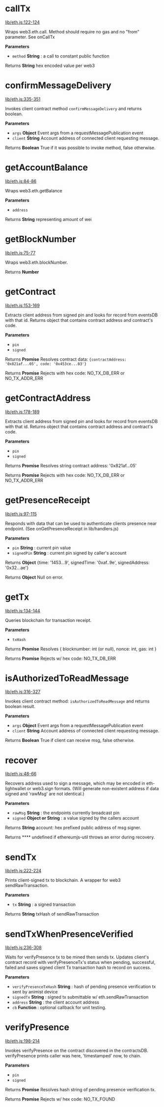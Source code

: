# callTx

[lib/eth.js:122-124](https://github.com/animist-io/whale-island/blob/e7addeca31e0453ba80c85b9ef19f40df8088f39/lib/eth.js#L122-L124 "Source code on GitHub")

Wraps web3.eth.call. Method should require no gas and no "from" parameter. See onCallTx

**Parameters**

-   `method` **String** : a call to constant public function

Returns **String** hex encoded value per web3

# confirmMessageDelivery

[lib/eth.js:335-351](https://github.com/animist-io/whale-island/blob/e7addeca31e0453ba80c85b9ef19f40df8088f39/lib/eth.js#L335-L351 "Source code on GitHub")

Invokes client contract method `confirmMessageDelivery` and returns boolean.

**Parameters**

-   `args` **Object** Event args from a requestMessagePublication event
-   `client` **String** Account address of connected client requesting message.

Returns **Boolean** True if it was possible to invoke method, false otherwise.

# getAccountBalance

[lib/eth.js:84-86](https://github.com/animist-io/whale-island/blob/e7addeca31e0453ba80c85b9ef19f40df8088f39/lib/eth.js#L84-L86 "Source code on GitHub")

Wraps web3.eth.getBalance

**Parameters**

-   `address`  

Returns **String** representing amount of wei

# getBlockNumber

[lib/eth.js:75-77](https://github.com/animist-io/whale-island/blob/e7addeca31e0453ba80c85b9ef19f40df8088f39/lib/eth.js#L75-L77 "Source code on GitHub")

Wraps web3.eth.blockNumber.

Returns **Number** 

# getContract

[lib/eth.js:153-169](https://github.com/animist-io/whale-island/blob/e7addeca31e0453ba80c85b9ef19f40df8088f39/lib/eth.js#L153-L169 "Source code on GitHub")

Extracts client address from signed pin and looks for record from eventsDB with that id. Returns object
that contains contract address and contract's code.

**Parameters**

-   `pin`  
-   `signed`  

Returns **Promise** Resolves contract data: `{contractAddress: '0x821af...05', code: '0x453ce...03'}`

Returns **Promise** Rejects with hex code: NO_TX_DB_ERR or NO_TX_ADDR_ERR

# getContractAddress

[lib/eth.js:178-189](https://github.com/animist-io/whale-island/blob/e7addeca31e0453ba80c85b9ef19f40df8088f39/lib/eth.js#L178-L189 "Source code on GitHub")

Extracts client address from signed pin and looks for record from eventsDB with that id. Returns object
that contains contract address and contract's code.

**Parameters**

-   `pin`  
-   `signed`  

Returns **Promise** Resolves string contract address: '0x821af...05'

Returns **Promise** Rejects with hex code: NO_TX_DB_ERR or NO_TX_ADDR_ERR

# getPresenceReceipt

[lib/eth.js:97-115](https://github.com/animist-io/whale-island/blob/e7addeca31e0453ba80c85b9ef19f40df8088f39/lib/eth.js#L97-L115 "Source code on GitHub")

Responds with data that can be used to authenticate clients presence near
endpoint. (See onGetPresenceReceipt in lib/handlers.js)

**Parameters**

-   `pin` **String** : current pin value
-   `signedPin` **String** : current pin signed by caller's account

Returns **Object** {time: '1453...9', signedTime: '0xaf..9e', signedAddress: '0x32...ae'}

Returns **Object** Null on error.

# getTx

[lib/eth.js:134-144](https://github.com/animist-io/whale-island/blob/e7addeca31e0453ba80c85b9ef19f40df8088f39/lib/eth.js#L134-L144 "Source code on GitHub")

Queries blockchain for transaction receipt.

**Parameters**

-   `txHash`  

Returns **Promise** Resolves { blocknumber: int (or null), nonce: int, gas: int }

Returns **Promise** Rejects w/ hex code: NO_TX_DB_ERR

# isAuthorizedToReadMessage

[lib/eth.js:316-327](https://github.com/animist-io/whale-island/blob/e7addeca31e0453ba80c85b9ef19f40df8088f39/lib/eth.js#L316-L327 "Source code on GitHub")

Invokes client contract method: `isAuthorizedToReadMessage` and returns boolean result.

**Parameters**

-   `args` **Object** Event args from a requestMessagePublication event
-   `client` **String** Account address of connected client requesting message.

Returns **Boolean** True if client can receive msg, false otherwise.

# recover

[lib/eth.js:48-66](https://github.com/animist-io/whale-island/blob/e7addeca31e0453ba80c85b9ef19f40df8088f39/lib/eth.js#L48-L66 "Source code on GitHub")

Recovers address used to sign a message, which may be encoded in eth-lightwallet or web3.sign 
formats. (Will generate non-existent address if data signed and 'rawMsg' are not identical.)

**Parameters**

-   `rawMsg` **String** : the endpoints currently broadcast pin
-   `signed` **Object or String** : a value signed by the callers account

Returns **String** account: hex prefixed public address of msg signer.

Returns **** undefined if ethereumjs-util throws an error during recovery.

# sendTx

[lib/eth.js:222-224](https://github.com/animist-io/whale-island/blob/e7addeca31e0453ba80c85b9ef19f40df8088f39/lib/eth.js#L222-L224 "Source code on GitHub")

Prints client-signed tx to blockchain. A wrapper for web3 sendRawTransaction.

**Parameters**

-   `tx` **String** : a signed transaction

Returns **String** txHash of sendRawTransaction

# sendTxWhenPresenceVerified

[lib/eth.js:236-308](https://github.com/animist-io/whale-island/blob/e7addeca31e0453ba80c85b9ef19f40df8088f39/lib/eth.js#L236-L308 "Source code on GitHub")

Waits for verifyPresence tx to be mined then sends tx. Updates client's contract record with 
verifyPresenceTx's status when pending, successful, failed and saves signed client Tx transaction hash to 
record on success.

**Parameters**

-   `verifyPresenceTxHash` **String** : hash of pending presence verification tx sent by animist device
-   `signedTx` **String** : signed tx submittable w/ eth.sendRawTransaction
-   `address` **String** : the client account address
-   `cb` **Function** : optional callback for unit testing.

# verifyPresence

[lib/eth.js:198-214](https://github.com/animist-io/whale-island/blob/e7addeca31e0453ba80c85b9ef19f40df8088f39/lib/eth.js#L198-L214 "Source code on GitHub")

Invokes verifyPresence on the contract discovered in the contractsDB. 
verifyPresence prints caller was here, 'timestamped' now, to chain.

**Parameters**

-   `pin`  
-   `signed`  

Returns **Promise** Resolves hash string of pending presence verification tx.

Returns **Promise** Rejects w/ hex code: NO_TX_FOUND
